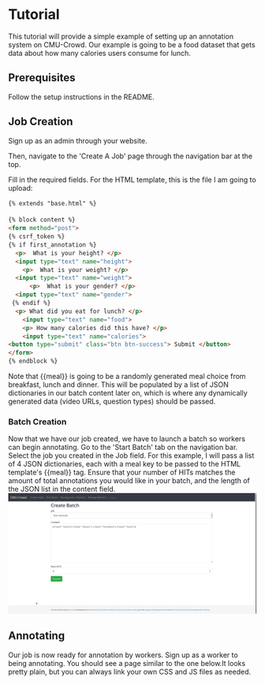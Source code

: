 # Tutorial
This tutorial will provide a simple example of setting up an annotation system on CMU-Crowd. Our example is going to be a food dataset that gets data about
how many calories users consume for lunch.

## Prerequisites
Follow the setup instructions in the README.


## Job Creation
Sign up as an admin through your website.

Then, navigate to the 'Create A Job' page through the navigation bar at the top. 

Fill in the required fields. For the HTML template, this is the file I am going to upload:

```HTML
{% extends "base.html" %}

{% block content %}
<form method="post">
{% csrf_token %}
{% if first_annotation %}
  <p>  What is your height? </p>
  <input type="text" name="height">
    <p>  What is your weight? </p>
  <input type="text" name="weight">
      <p>  What is your gender? </p>
  <input type="text" name="gender">
 {% endif %} 
  <p> What did you eat for lunch? </p>
    <input type="text" name="food">
    <p> How many calories did this have? </p>
    <input type="text" name="calories">
<button type="submit" class="btn btn-success"> Submit </button>
</form>
{% endblock %}
```
Note that {{meal}} is going to be a randomly generated meal choice from breakfast, lunch and dinner. This will be populated by a list of JSON dictionaries in our batch content later on, which is where any dynamically generated data (video URLs, question types) should be passed.

### Batch Creation
Now that we have our job created, we have to launch a batch so workers can begin annotating.  Go to the 'Start Batch' tab on the navigation bar. Select the job you created in the Job field. For this example, I will pass a list of 4 JSON dictionaries, each with a meal key to be passed to the HTML template's {{meal}} tag. Ensure that your number of HITs matches the amount of total annotations you would like in your batch, and the length of the JSON list in the content field.
![Screenshot](start_batch.jpg)



## Annotating
Our job is now ready for annotation by workers. Sign up as a worker to being annotating. You should see a page similar to the one below.It looks pretty plain, but you can always link your own CSS and JS files as needed. 




